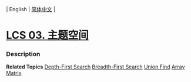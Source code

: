 | English | [简体中文](README.md) |

# [LCS 03. 主题空间](https://leetcode-cn.com/problems/YesdPw)
 ### Description

**Related Topics**  [Depth-First Search](https://leetcode-cn.com/tag/depth-first-search) [Breadth-First Search](https://leetcode-cn.com/tag/breadth-first-search) [Union Find](https://leetcode-cn.com/tag/union-find) [Array](https://leetcode-cn.com/tag/array) [Matrix](https://leetcode-cn.com/tag/matrix) 